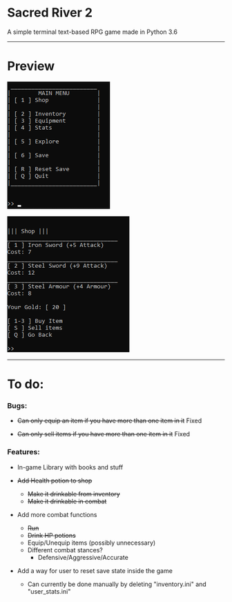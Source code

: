 # Sacred River 2
A simple terminal text-based RPG game made in Python 3.6


***

# Preview

![Main Menu](images/preview-menu.png)

![Shop](images/preview-shop.png)

***

# To do:

### Bugs:

- ~~Can only equip an item if you have more than one item in it~~ Fixed

- ~~Can only sell items if you have more than one item in it~~  Fixed

### Features:

- In-game Library with books and stuff

- ~~Add Health potion to shop~~
    - ~~Make it drinkable from inventory~~
    - ~~Make it drinkable in combat~~
    
- Add more combat functions
    - ~~Run~~
    - ~~Drink HP potions~~
    - Equip/Unequip items (possibly unnecessary)
    - Different combat stances?
        - Defensive/Aggressive/Accurate

- Add a way for user to reset save state inside the game
    - Can currently be done manually by deleting "inventory.ini" and "user_stats.ini"